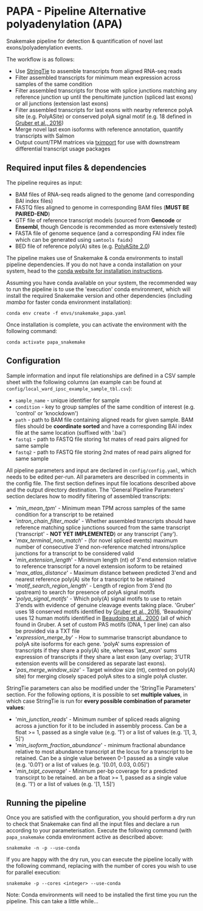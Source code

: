 # PAPA - Pipeline Alternative polyadenylation (APA)

Snakemake pipeline for detection & quantification of novel last exons/polyadenylation events.

The workflow is as follows:
- Use [StringTie](https://github.com/gpertea/stringtie) to assemble transcripts from aligned RNA-seq reads
- Filter assembled transcripts for minimum mean expression across samples of the same condition
- Filter assembled transcripts for those with splice junctions matching any reference junction up until the penultimate junction (spliced last exons) or all junctions (extension last exons)
- Filter assembled transcripts for last exons with nearby reference polyA site (e.g. PolyASite) or conserved polyA signal motif (e.g. 18 defined in [Gruber et al., 2016](https://doi.org/10.1101/gr.202432.115))
- Merge novel last exon isoforms with reference annotation, quantify transcripts with Salmon
- Output count/TPM matrices via [tximport](https://doi.org/doi:10.18129/B9.bioc.tximport) for use with downstream differential transcript usage packages


## Required input files & dependencies

The pipeline requires as input:
- BAM files of RNA-seq reads aligned to the genome (and corresponding BAI index files)
- FASTQ files aligned to genome in corresponding BAM files (**MUST BE PAIRED-END**)
- GTF file of reference transcript models (sourced from **Gencode** or **Ensembl**, though Gencode is recommended as more extensively tested)
- FASTA file of genome sequence (and a corresponding FAI index file which can be generated using `samtools faidx`)
- BED file of reference poly(A) sites (e.g. [PolyASite 2.0](https://doi.org/10.1093/nar/gkz918))


The pipeline makes use of Snakemake & conda environments to install pipeline dependencies. If you do not have a conda installation on your system, head to the [conda website for installation instructions](https://conda.io/projects/conda/en/latest/user-guide/install/index.html).

Assuming you have conda available on your system, the recommended way to run the pipeline is to use the 'execution' conda environment, which will install the required Snakemake version and other dependencies (including *mamba* for faster conda environment installation):

```
conda env create -f envs/snakemake_papa.yaml
```

Once installation is complete, you can activate the environment with the following command:

```
conda activate papa_snakemake
```


## Configuration

Sample information and input file relationships are defined in a CSV sample sheet with the following columns (an example can be found at `config/local_ward_ipsc_example_sample_tbl.csv`):

- `sample_name` - unique identifier for sample
- `condition` - key to group samples of the same condition of interest (e.g. 'control' or 'knockdown')
- `path` - path to BAM file containing aligned reads for given sample. BAM files should be **coordinate sorted** and have a corresponding BAI index file at the same location (suffixed with '.bai')
- `fastq1` - path to FASTQ file storing 1st mates of read pairs aligned for same sample
- `fastq2` - path to FASTQ file storing 2nd mates of read pairs aligned for same sample

All pipeline parameters and input are declared in `config/config.yaml`, which needs to be edited per-run. All parameters are described in comments in the config file. The first section defines input file locations described above and the output directory destination. The 'General Pipeline Parameters' section declares how to modify filtering of assembled transcripts:

- '*min_mean_tpm*' - Minimum mean TPM across samples of the same condition for a transcript to be retained
- '*intron_chain_filter_mode*' - Whether assembled transcripts should have reference matching splice junctions sourced from the same transcript ('transcript' - **NOT YET IMPLEMENTED**) or any transcript ('any').
- '*max_terminal_non_match*' - (for novel spliced events) maximum number of consecutive 3'end non-reference matched introns/splice junctions for a transcript to be considered valid
- '*min_extension_length*' - Minimum length (nt) of 3'end extension relative to reference transcript for a novel extension isoform to be retained
- '*max_atlas_distance*' - Maximum distance between predicted 3'end and nearest reference poly(A) site for a transcript to be retained
- '*motif_search_region_length*' - Length of region from 3'end (to upstream) to search for presence of polyA signal motifs
- '*polya_signal_motifs*' - Which poly(A) signal motifs to use to retain 3'ends with evidence of genuine cleavage events taking place. 'Gruber' uses 18 conserved motifs identified by [Gruber et al., 2016](https://doi.org/10.1101/gr.202432.115), 'Beaudoing' uses 12 human motifs identified in [Beaudoing et al., 2000](https://doi.org/10.1101/gr.10.7.1001) (all of which found in Gruber. A set of custom PAS motifs (DNA, 1 per line) can also be provided via a TXT file
- '*expression_merge_by*' - How to summarise transcript abundance to polyA site isoforms for each gene. 'polyA' sums expression of transcripts if they share a poly(A) site, whereas 'last_exon' sums expression of transcripts if they share a last exon (any overlap; 3'UTR extension events will be considered as separate last exons).
- '*pas_merge_window_size*' - Target window size (nt), centred on poly(A) site) for merging closely spaced polyA sites to a single polyA cluster.


StringTie parameters can also be modified under the 'StringTie Parameters' section. For the following options, it is possible to set **multiple values**, in which case StringTie is run for **every possible combination of parameter values**:

- '*min_junction_reads*' - Minimum number of spliced reads aligning across a junction for it to be included in assembly process. Can be a float >= 1, passed as a single value (e.g. '1') or a list of values (e.g. '[1, 3, 5]')
- '*min_isoform_fraction_abundance*' - minimum fractional abundance relative to most abundance transcript at the locus for a transcript to be retained. Can be a single value between 0-1 passed as a single value (e.g. '0.01') or a list of values (e.g. '[0.01, 0.03, 0.05]')
- '*min_txipt_coverage*' - Minimum per-bp coverage for a predicted transcirpt to be retained. an be a float >= 1, passed as a single value (e.g. '1') or a list of values (e.g. '[1, 1.5]')



## Running the pipeline

Once you are satisfied with the configuration, you should perform a dry run to check that Snakemake can find all the input files and declare a run according to your parameterisation. Execute the following command (with `papa_snakemake` conda environment active as described above:

```
snakemake -n -p --use-conda
```

If you are happy with the dry run, you can execute the pipeline locally with the following command, replacing <integer> with the number of cores you wish to use for parallel execution:

```
snakemake -p --cores <integer> --use-conda
```

Note: Conda environments will need to be installed the first time you run the pipeline. This can take a little while...

